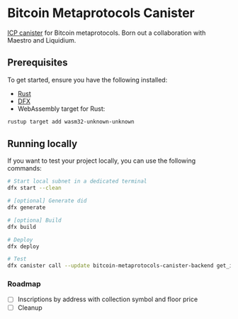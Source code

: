 # Bitcoin Metaprotocols Canister

[ICP canister](https://internetcomputer.org/docs/building-apps/essentials/canisters) for Bitcoin metaprotocols. Born out a collaboration with Maestro and Liquidium.

## Prerequisites
To get started, ensure you have the following installed:

- [Rust](https://www.rust-lang.org/tools/install)
- [DFX](https://internetcomputer.org/docs/building-apps/developer-tools/dfx/)
- WebAssembly target for Rust:

```bash
rustup target add wasm32-unknown-unknown
```

## Running locally

If you want to test your project locally, you can use the following commands:

```bash
# Start local subnet in a dedicated terminal
dfx start --clean
```

```bash
# [optional] Generate did
dfx generate

# [optiona] Build
dfx build

# Deploy
dfx deploy

# Test
dfx canister call --update bitcoin-metaprotocols-canister-backend get_inscriptions
```

### Roadmap

- [ ] Inscriptions by address with collection symbol and floor price
- [ ] Cleanup